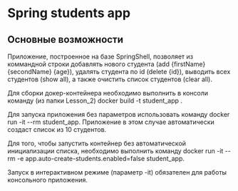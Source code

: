 # Spring students app

## Основные возможности
Приложение, построенное на базе SpringShell, позволяет из коммандной строки добавлять нового студента (add {firstName} {secondName} {age}), удалять студента по id (delete {id}), выводить всех студентов (show all), а также очистить список студентов (clear all).

Для сборки докер-контейнера необходимо выполнить в консоли команду (из папки Lesson_2) docker build -t student_app .

Для запуска приложения без параметров использовать команду docker run -it --rm student_app. Приложение в этом случае автоматически создаст список из 10 студентов.

Для того, чтобы запустить контейнер без автоматической инициализации списка, необходимо выполнить команду docker run -it --rm -e app.auto-create-students.enabled=false student_app.

Запуск в интерактивном режиме (параметр -it) обязателен для работы консольного приложения.
